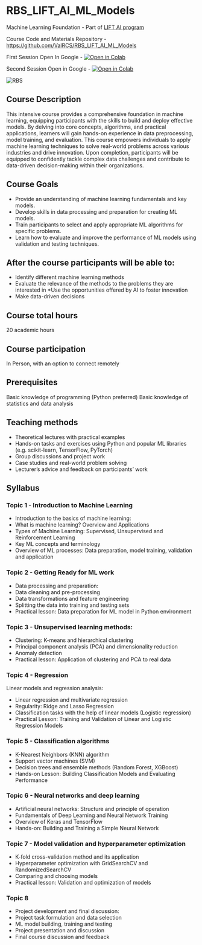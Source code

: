 # RBS_LIFT_AI_ML_Models

Machine Learning Foundation - Part of [LIFT AI program](https://rbs.lv/lift-courses/lift-ai-machine-learning-models/)

Course Code and Materials Repository - https://github.com/ValRCS/RBS_LIFT_AI_ML_Models

First Session Open In Google - [![Open in Colab](https://colab.research.google.com/assets/colab-badge.svg)](https://colab.research.google.com/github/ValRCS/RBS_LIFT_AI_ML_Models/blob/main/notebooks/Session_1_Course_Introduction.ipynb)

Second Session Open in Google - [![Open in Colab](https://colab.research.google.com/assets/colab-badge.svg)](
https://colab.research.google.com/github/ValRCS/RBS_LIFT_AI_ML_Models/blob/main/notebooks/Session_2_ML_Process_Overview.ipynb)



![RBS](https://rbs.lv/wp-content/uploads/2023/08/logo2eng.svg)



## Course Description

This intensive course provides a comprehensive foundation in machine learning, equipping participants with the skills to build and deploy effective models. By delving into core concepts, algorithms, and practical applications, learners will gain hands-on experience in data preprocessing, model training, and evaluation. This course empowers individuals to apply machine learning techniques to solve real-world problems across various industries and drive innovation. Upon completion, participants will be equipped to confidently tackle complex data challenges and contribute to data-driven decision-making within their organizations.


## Course Goals

* Provide an understanding of machine learning fundamentals and key models.
* Develop skills in data processing and preparation for creating ML models.
* Train participants to select and apply appropriate ML algorithms for specific problems.
* Learn how to evaluate and improve the performance of ML models using validation and testing techniques.

## After the course participants will be able to:

* Identify different machine learning methods
* Evaluate the relevance of the methods to the problems they are interested in
*Use the opportunities offered by AI to foster innovation
* Make data-driven decisions

## Course total hours

20 academic hours

## Course participation

In Person, with an option to connect remotely

## Prerequisites

Basic knowledge of programming (Python preferred)
Basic knowledge of statistics and data analysis

## Teaching methods

* Theoretical lectures with practical examples
* Hands-on tasks and exercises using Python and popular ML libraries (e.g. scikit-learn, TensorFlow, PyTorch)
* Group discussions and project work
* Case studies and real-world problem solving
* Lecturer’s advice and feedback on participants’ work

## Syllabus

### Topic 1 - Introduction to Machine Learning

* Introduction to the basics of machine learning:
* What is machine learning? Overview and Applications
* Types of Machine Learning: Supervised, Unsupervised and Reinforcement Learning
* Key ML concepts and terminology
* Overview of ML processes: Data preparation, model training, validation and application

### Topic 2 - Getting Ready for ML work

* Data processing and preparation:
* Data cleaning and pre-processing
* Data transformations and feature engineering
* Splitting the data into training and testing sets
* Practical lesson: Data preparation for ML model in Python environment

### Topic 3 - Unsupervised learning methods:

* Clustering: K-means and hierarchical clustering
* Principal component analysis (PCA) and dimensionality reduction
* Anomaly detection
* Practical lesson: Application of clustering and PCA to real data

### Topic 4 - Regression

Linear models and regression analysis:
* Linear regression and multivariate regression
* Regularity: Ridge and Lasso Regression
* Classification tasks with the help of linear models (Logistic regression)
* Practical Lesson: Training and Validation of Linear and Logistic Regression Models

### Topic 5 - Classification algorithms

* K-Nearest Neighbors (KNN) algorithm
* Support vector machines (SVM)
* Decision trees and ensemble methods (Random Forest, XGBoost)
* Hands-on Lesson: Building Classification Models and Evaluating Performance

### Topic 6 - Neural networks and deep learning

* Artificial neural networks: Structure and principle of operation
* Fundamentals of Deep Learning and Neural Network Training
* Overview of Keras and TensorFlow
* Hands-on: Building and Training a Simple Neural Network

### Topic 7 - Model validation and hyperparameter optimization

* K-fold cross-validation method and its application
* Hyperparameter optimization with GridSearchCV and RandomizedSearchCV
* Comparing and choosing models
* Practical lesson: Validation and optimization of models

### Topic 8

* Project development and final discussion:
* Project task formulation and data selection
* ML model building, training and testing
* Project presentation and discussion
* Final course discussion and feedback
